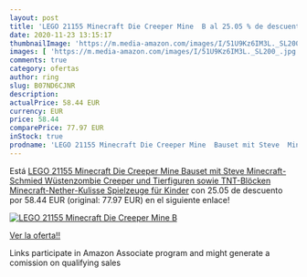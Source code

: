 ```yaml
---
layout: post
title: 'LEGO 21155 Minecraft Die Creeper Mine  B al 25.05 % de descuento'
date: 2020-11-23 13:15:17
thumbnailImage: 'https://m.media-amazon.com/images/I/51U9Kz6IM3L._SL200_.jpg'
images: [ 'https://m.media-amazon.com/images/I/51U9Kz6IM3L._SL200_.jpg' ]
comments: true
category: ofertas
author: ring
slug: B07ND6CJNR
description:
actualPrice: 58.44 EUR
currency: EUR
price: 58.44
comparePrice: 77.97 EUR
inStock: true
prodname: 'LEGO 21155 Minecraft Die Creeper Mine  Bauset mit Steve  Minecraft-Schmied  Wüstenzombie  Creeper und Tierfiguren sowie TNT-Blöcken  Minecraft-Nether-Kulisse  Spielzeuge für Kinder'
---
```


Está [LEGO 21155 Minecraft Die Creeper Mine  Bauset mit Steve  Minecraft-Schmied  Wüstenzombie  Creeper und Tierfiguren sowie TNT-Blöcken  Minecraft-Nether-Kulisse  Spielzeuge für Kinder](https://www.amazon.de/dp/B07ND6CJNR/?tag=tolees0ca-21) con 25.05 de descuento por 58.44 EUR (original: 77.97 EUR) en el siguiente enlace!

[![LEGO 21155 Minecraft Die Creeper Mine  B](https://m.media-amazon.com/images/I/51U9Kz6IM3L._SL200_.jpg)](https://www.amazon.de/dp/B07ND6CJNR/?tag=tolees0ca-21)

[Ver la oferta!!](https://www.amazon.de/dp/B07ND6CJNR/?tag=tolees0ca-21)

Links participate in Amazon Associate program and might generate a comission on qualifying sales


